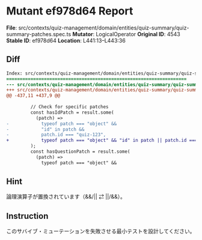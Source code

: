 # Mutant ef978d64 Report

**File**: src/contexts/quiz-management/domain/entities/quiz-summary/quiz-summary-patches.spec.ts
**Mutator**: LogicalOperator
**Original ID**: 4543
**Stable ID**: ef978d64
**Location**: L441:13–L443:36

## Diff

```diff
Index: src/contexts/quiz-management/domain/entities/quiz-summary/quiz-summary-patches.spec.ts
===================================================================
--- src/contexts/quiz-management/domain/entities/quiz-summary/quiz-summary-patches.spec.ts	original
+++ src/contexts/quiz-management/domain/entities/quiz-summary/quiz-summary-patches.spec.ts	mutated #4543
@@ -437,11 +437,9 @@
 
         // Check for specific patches
         const hasIdPatch = result.some(
           (patch) =>
-            typeof patch === "object" &&
-            "id" in patch &&
-            patch.id === "quiz-123",
+            typeof patch === "object" && "id" in patch || patch.id === "quiz-123",
         );
         const hasQuestionPatch = result.some(
           (patch) =>
             typeof patch === "object" &&
```

## Hint

論理演算子が置換されています（&&/|| ⇄ ||/&&）。

## Instruction

このサバイブ・ミューテーションを失敗させる最小テストを設計してください。
